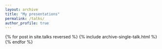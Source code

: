 ```yaml
---
layout: archive
title: "My presentations"
permalink: /talks/
author_profile: true
---
```


<!-- {% if site.talkmap_link == true %}

<p style="text-decoration:underline;"><a href="/talkmap.html">See a map of all the places I've given a talk!</a></p> 

{% endif %} -->

{% for post in site.talks reversed %}
  {% include archive-single-talk.html %}
{% endfor %}
